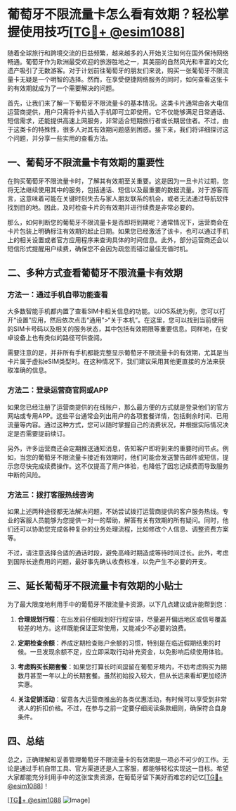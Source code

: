 # 葡萄牙不限流量卡怎么看有效期？轻松掌握使用技巧[[TG💪+ @esim1088](https://t.me/s/esim1088)]

随着全球旅行和跨境交流的日益频繁，越来越多的人开始关注如何在国外保持网络畅通。葡萄牙作为欧洲最受欢迎的旅游胜地之一，其美丽的自然风光和丰富的文化遗产吸引了无数游客。对于计划前往葡萄牙的朋友们来说，购买一张葡萄牙不限流量卡无疑是一个明智的选择。然而，在享受便捷网络服务的同时，如何查看这张卡的有效期就成为了一个需要解决的问题。

首先，让我们来了解一下葡萄牙不限流量卡的基本情况。这类卡片通常由各大电信运营商提供，用户只需将卡片插入手机即可立即使用。它不仅能够满足日常通话、短信需求，还能提供高速上网服务，非常适合短期旅行者或长期居住者。不过，由于这类卡的特殊性，很多人对其有效期问题感到困惑。接下来，我们将详细探讨这个问题，并分享一些实用的查看方法。

## 一、葡萄牙不限流量卡有效期的重要性

在购买葡萄牙不限流量卡时，了解其有效期至关重要。这是因为一旦卡片过期，您将无法继续使用其中的服务，包括通话、短信以及最重要的数据流量。对于游客而言，这意味着可能在关键时刻失去与家人朋友联系的机会，或者无法通过导航软件找到目的地。因此，及时检查卡片的有效期并进行续费是非常必要的。

那么，如何判断您的葡萄牙不限流量卡是否即将到期呢？通常情况下，运营商会在卡片包装上明确标注有效期的起止日期。如果您已经激活了该卡，也可以通过手机上的相关设置或者官方应用程序来查询具体的时间信息。此外，部分运营商还会以短信形式提醒用户续费，确保您不会因为疏忽而错过最佳充值时机。

## 二、多种方式查看葡萄牙不限流量卡有效期

### 方法一：通过手机自带功能查看

大多数智能手机都内置了查看SIM卡相关信息的功能。以iOS系统为例，您可以打开“设置”应用，然后依次点击“通用”>“关于本机”。在这里，您可以找到当前使用的SIM卡号码以及相关的服务状态，其中包括有效期限等重要信息。同样地，在安卓设备上也有类似的路径可供查阅。

需要注意的是，并非所有手机都能完整显示葡萄牙不限流量卡的有效期，尤其是当卡片属于虚拟eSIM类型时。在这种情况下，我们建议采用其他更直接的方法来获取准确的信息。

### 方法二：登录运营商官网或APP

如果您已经注册了运营商提供的在线账户，那么最方便的方式就是登录他们的官方网站或专用APP。这些平台通常会列出用户的各项套餐详情，包括剩余时间、已用流量等内容。通过这种方式，您可以随时掌握自己的消费状况，并根据实际情况决定是否需要提前续订。

另外，许多运营商还会定期推送通知消息，告知客户即将到来的重要时间节点。例如，当您的葡萄牙不限流量卡接近有效期时，他们可能会发送警告邮件或短信，提示您尽快完成续费操作。这不仅提高了用户体验，也降低了因忘记续费而导致服务中断的风险。

### 方法三：拨打客服热线咨询

如果上述两种途径都无法解决问题，不妨尝试拨打运营商提供的客户服务热线。专业的客服人员能够为您提供一对一的帮助，解答有关有效期的所有疑问。同时，他们还可以协助您完成各种复杂的业务处理流程，比如修改个人信息、调整资费方案等。

不过，请注意选择合适的通话时段，避免高峰时期造成等待时间过长。此外，考虑到国际长途费用的问题，最好事先确认收费标准，以免产生不必要的开支。

## 三、延长葡萄牙不限流量卡有效期的小贴士

为了最大限度地利用手中的葡萄牙不限流量卡资源，以下几点建议或许能帮到您：

1. **合理规划行程**：在出发前仔细规划好行程安排，尽量避开偏远地区或信号覆盖较差的地方。这样既能保证正常使用，又能减少不必要的浪费。
   
2. **定期检查余额**：养成定期检查账户余额的习惯，特别是在临近假期结束的时候。一旦发现余额不足，应立即采取行动补充资金，以免影响后续使用体验。
   
3. **考虑购买长期套餐**：如果您打算长时间逗留在葡萄牙境内，不妨考虑购买为期数月甚至一年以上的长期套餐。虽然初始投入较大，但从长远来看却更加经济实惠。
   
4. **关注促销活动**：留意各大运营商推出的各类优惠活动，有时候可以享受到非常诱人的折扣价格。不过，在参与之前一定要仔细阅读条款细则，确保符合自身条件。

## 四、总结

总之，正确理解和妥善管理葡萄牙不限流量卡的有效期是一项必不可少的工作。无论是通过手机自带工具、官方渠道还是人工客服，都能够轻松实现这一目标。希望大家都能充分利用手中的这张宝贵资源，在葡萄牙留下美好而难忘的记忆[[TG💪+ @esim1088](https://t.me/s/esim1088)]！

[[TG💪+ @esim1088](https://t.me/s/esim1088) ![Image](https://i.postimg.cc/4NQfJmqS/Snipaste-2025-05-13-00-14-12.png)]